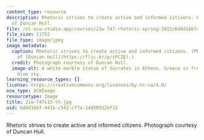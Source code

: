 ```yaml
---
content_type: resource
description: Rhetoric strives to create active and informed citizens. Photograph courtesy
  of Duncan Hull.
file: /ol-ocw-studio-app/courses/21w-747-rhetoric-spring-2015/6d6d1bbf441bc542cf7a14d50932bf32_21w-747s15-th.jpg
file_size: 11752
file_type: image/jpeg
image_metadata:
  caption: Rhetoric strives to create active and informed citizens. (Photograph courtesy
    of [Duncan Hull](https://flic.kr/p/vPCZE).)
  credit: Photograph courtesy of Duncan Hull.
  image-alt: A white marble statue of Socrates in Athens, Greece in front of a clear
    blue sky.
learning_resource_types: []
license: https://creativecommons.org/licenses/by-nc-sa/4.0/
ocw_type: OCWImage
resourcetype: Image
title: 21w-747s15-th.jpg
uid: 6d6d1bbf-441b-c542-cf7a-14d50932bf32
---
```

Rhetoric strives to create active and informed citizens. Photograph courtesy of Duncan Hull.
